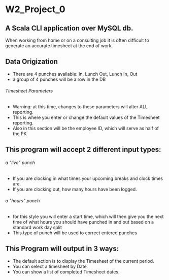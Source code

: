 # W2_Project_0
## A Scala CLI application over MySQL db.
When working from home or on a consulting job it is often difficult to generate an accurate timesheet at the end of work.

## Data Origization
- There are 4 punches available: In, Lunch Out, Lunch In, Out
- a group of 4 punches will be a row in the DB
###### Timesheet Parameters
- Warning: at this time, changes to these parameters will alter ALL reporting.
- This is where you enter or change the default values of the Timesheet reporting.
- Also in this section will be the employee ID, which will serve as half of the PK

## This program will accept 2 different input types:
###### a "live" punch
- If you are clocking in what times your upcoming breaks and clock times are.
- If you are clocking out, how many hours have been logged.
###### a "hours" punch
- for this style you will enter a start time, which will then give you the next time of what hours you should have punched in and out based on a standard work day split
- This type of punch will be used to correct entered punches

## This Program will output in 3 ways:
- The default action is to display the Timesheet of the current period.
- You can select a timesheet by Date.
- You can show a list of completed Timesheet dates.
